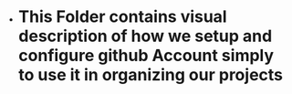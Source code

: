 + # This Folder contains visual description of how we setup and configure github Account simply to use it in organizing our projects
